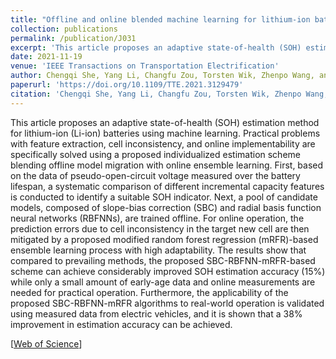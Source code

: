 ```yaml
---
title: "Offline and online blended machine learning for lithium-ion battery health state estimation"
collection: publications
permalink: /publication/J031
excerpt: 'This article proposes an adaptive state-of-health (SOH) estimation method for lithium-ion (Li-ion) batteries using machine learning. Practical problems with feature extraction, cell inconsistency, and online implementability are specifically solved using a proposed individualized estimation scheme blending offline model migration with online ensemble learning. First, based on the data of pseudo-open-circuit voltage measured over the battery lifespan, a systematic comparison of different incremental capacity features is conducted to identify a suitable SOH indicator. Next, a pool of candidate models, composed of slope-bias correction (SBC) and radial basis function neural networks (RBFNNs), are trained offline. For online operation, the prediction errors due to cell inconsistency in the target new cell are then mitigated by a proposed modified random forest regression (mRFR)-based ensemble learning process with high adaptability. The results show that compared to prevailing methods, the proposed SBC-RBFNN-mRFR-based scheme can achieve considerably improved SOH estimation accuracy (15%) while only a small amount of early-age data and online measurements are needed for practical operation. Furthermore, the applicability of the proposed SBC-RBFNN-mRFR algorithms to real-world operation is validated using measured data from electric vehicles, and it is shown that a 38% improvement in estimation accuracy can be achieved.'
date: 2021-11-19
venue: 'IEEE Transactions on Transportation Electrification'
author: Chengqi She, Yang Li, Changfu Zou, Torsten Wik, Zhenpo Wang, and Fengchun Sun
paperurl: 'https://doi.org/10.1109/TTE.2021.3129479'
citation: 'Chengqi She, Yang Li, Changfu Zou, Torsten Wik, Zhenpo Wang, and Fengchun Sun, &quot;Offline and online blended machine learning for lithium-ion battery health state estimation,&quot; <i>IEEE Transactions on Transportation Electrification</i>, vol. 8, no. 2, pp. 1604-1618, Aug. 2022, doi: 10.1109/TTE.2021.3129479.'
---
```


This article proposes an adaptive state-of-health (SOH) estimation method for lithium-ion (Li-ion) batteries using machine learning. Practical problems with feature extraction, cell inconsistency, and online implementability are specifically solved using a proposed individualized estimation scheme blending offline model migration with online ensemble learning. First, based on the data of pseudo-open-circuit voltage measured over the battery lifespan, a systematic comparison of different incremental capacity features is conducted to identify a suitable SOH indicator. Next, a pool of candidate models, composed of slope-bias correction (SBC) and radial basis function neural networks (RBFNNs), are trained offline. For online operation, the prediction errors due to cell inconsistency in the target new cell are then mitigated by a proposed modified random forest regression (mRFR)-based ensemble learning process with high adaptability. The results show that compared to prevailing methods, the proposed SBC-RBFNN-mRFR-based scheme can achieve considerably improved SOH estimation accuracy (15%) while only a small amount of early-age data and online measurements are needed for practical operation. Furthermore, the applicability of the proposed SBC-RBFNN-mRFR algorithms to real-world operation is validated using measured data from electric vehicles, and it is shown that a 38% improvement in estimation accuracy can be achieved.

[[Web of Science](https://www.webofscience.com/wos/woscc/full-record/WOS:000804176000010)] 
